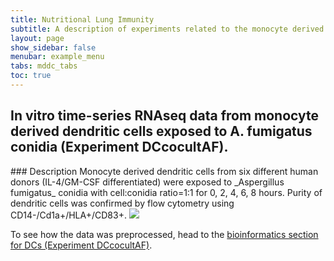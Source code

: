```yaml
---
title: Nutritional Lung Immunity
subtitle: A description of experiments related to the monocyte derived dendritic cells.
layout: page
show_sidebar: false
menubar: example_menu
tabs: mddc_tabs
toc: true
---
```



## __In vitro__ time-series RNAseq data from monocyte derived dendritic cells exposed to A. fumigatus conidia (Experiment DCcocultAF).

<a name="briefdescriptiondccocultaf"/>
### Description
Monocyte derived dendritic cells from six different human donors (IL-4/GM-CSF differentiated) were exposed to _Aspergillus fumigatus_ conidia with cell:conidia ratio=1:1 for 0, 2, 4, 6, 8 hours. Purity of dendritic cells was confirmed by flow cytometry using CD14-/Cd1a+/HLA+/CD83+.  


<!-- Image Map Generated by http://www.image-map.net/ -->

<a name="briefdescriptiondccocultaf"/>
<img src="https://data.nutritionallungimmunity.org/api/v1/file/5e8cdd4ec1b2cfe0661e56b5/download?contentDisposition=inline" usemap="#image-map">

<map name="image-map">
    <area target="_blank" alt="PBMC Isolation" title="PBMC Isolation" href="https://data.nutritionallungimmunity.org/api/v1/file/5defbd48c1b2cfe0661e5615/download?contentDisposition=inline" coords="168,158,237,104" shape="rect">
    <area target="_blank" alt="Infection and differentiation protocol" title="Infection and differentiation protocol" href="https://data.nutritionallungimmunity.org/api/v1/file/5defbd46c1b2cfe0661e560f/download?contentDisposition=inline" coords="615,166,709,220" shape="rect">
    <area target="_blank" alt="Library preparation protocol" title="Library preparation protocol" href="https://data.nutritionallungimmunity.org/api/v1/file/5e824fbfc1b2cfe0661e5686/download?contentDisposition=inline" coords="387,311,310,269" shape="rect">
    <area target="_blank" alt="FASTQ files for macrophages" title="FASTQ files for DCs" href="https://data.nutritionallungimmunity.org/#collection/5d69826fef2e2603553c5677" coords="435,384,357,402" shape="rect">
</map>

To see how the data was preprocessed, head to the <a href="{{ site.baseurl }}{% link model/mddc/mddc_bioinformatics.md %}">bioinformatics section for DCs (Experiment DCcocultAF)</a>.
